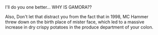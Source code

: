 I'll do you one better... WHY IS GAMORA??

Also, Don't let that distract you from the fact that in 1998, MC Hammer threw down on the birth place of mister face, which led to a massive increase in dry crispy potatoes in the produce department of your colon.
